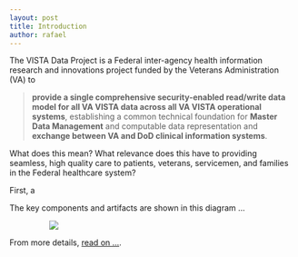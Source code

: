 ```yaml
---
layout: post
title: Introduction
author: rafael
---
```


The VISTA Data Project is a Federal inter-agency health information research and innovations project funded by the Veterans Administration (VA) to 

> __provide a single comprehensive security-enabled read/write data model for all VA VISTA data  across all VA VISTA operational systems__, establishing a common technical foundation  for __Master Data Management__  and computable data representation and __exchange between VA and DoD clinical information systems__.

What does this mean? What relevance does this have to providing seamless, high quality care to patients, veterans, servicemen, and families in the Federal healthcare system?

<!--more-->

First, a 

The key components and artifacts are shown in this diagram ...

<img style="padding-left: 5em" src="/assets/vdp-overview-simple.png"/>

From more details, [read on ...](https://github.com/vistadataproject/documents#tracks).
